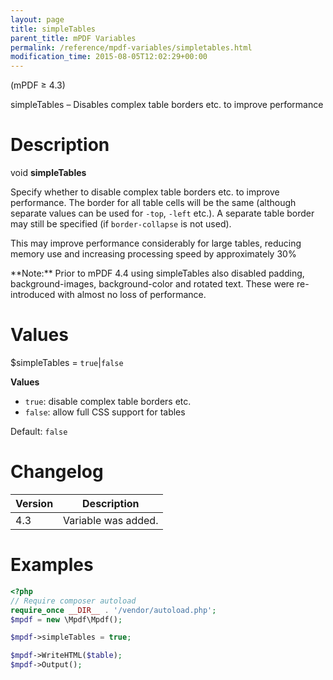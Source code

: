 ```yaml
---
layout: page
title: simpleTables
parent_title: mPDF Variables
permalink: /reference/mpdf-variables/simpletables.html
modification_time: 2015-08-05T12:02:29+00:00
---
```


(mPDF &ge; 4.3)

simpleTables – Disables complex table borders etc. to improve performance

# Description

void **simpleTables**

Specify whether to disable complex table borders etc. to improve performance. The border for all table cells will be the
same (although separate values can be used for `-top`, `-left` etc.). A separate table border may still be specified (if
`border-collapse` is not used).

This may improve performance considerably for large tables, reducing memory use and increasing processing speed by
approximately 30%

<div class="alert alert-info" role="alert" markdown="1">
  **Note:** Prior to mPDF 4.4 using simpleTables also disabled
  padding, background-images, background-color and rotated text. These were re-introduced with almost no loss of
  performance.
</div>

# Values

<span class="parameter">$simpleTables</span> = `true`\|`false`

**Values**

* `true`: disable complex table borders etc.
* `false`: allow full CSS support for tables

Default: `false`

# Changelog

<table class="table">
<thead>
<tr>
  <th>Version</th>
  <th>Description</th>
</tr>
</thead>
<tbody>
<tr>
  <td>4.3</td>
  <td>Variable was added.</td>
</tr>
</tbody>
</table>

# Examples

```php
<?php
// Require composer autoload
require_once __DIR__ . '/vendor/autoload.php';
$mpdf = new \Mpdf\Mpdf();

$mpdf->simpleTables = true;

$mpdf->WriteHTML($table);
$mpdf->Output();

```

